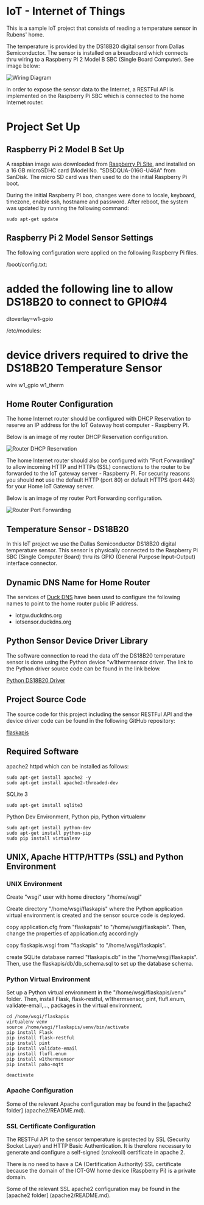 # IoT - Internet of Things

This is a sample IoT project that consists of reading a temperature sensor
in Rubens' home.

The temperature is provided by the DS18B20 digital sensor from Dallas
Semiconductor.  The sensor is installed on a breadboard which connects thru
wiring to a Raspberry PI 2 Model B SBC (Single Board Computer). See image
below:

![Wiring Diagram](images/wiring.jpg)

In order to expose the sensor data to the Internet, a RESTFul API is
implemented on the Raspberry Pi SBC which is connected to the home Internet
router.

# Project Set Up

## Raspberry Pi 2 Model B Set Up

A raspbian image was downloaded from
[Raspberry Pi Site](http://www.raspberrypi.org/downloads/), and installed on
a 16 GB microSDHC card (Model No. "SDSDQUA-016G-U46A" from SanDisk.  The micro
SD card was then used to do the initial Raspberry Pi boot.

During the initial Raspberry PI boo, changes were done to locale, keyboard,
timezone, enable ssh, hostname and password.  After reboot, the system was
updated by running the following command:

    sudo apt-get update


## Raspberry Pi 2 Model Sensor Settings

The following configuration were applied on the following Raspberry Pi files.

/boot/config.txt:
# added the following line to allow DS18B20 to connect to GPIO#4
dtoverlay=w1-gpio

/etc/modules:
# device drivers required to drive the DS18B20 Temperature Sensor
wire
w1_gpio
w1_therm


## Home Router Configuration

The home Internet router should be configured with DHCP Reservation to reserve
an IP address for the IoT Gateway host computer - Raspberry PI.

Below is an image of my router DHCP Reservation configuration.


![Router DHCP Reservation](images/dhcp_reservation.png)

The home Internet router should also be configured with "Port Forwarding" to
allow incoming HTTP and HTTPs (SSL) connections to the router to be forwarded
to the IoT gateway server - Raspberry PI.  For security reasons you should
**not** use the default HTTP (port 80) or default HTTPS (port 443) for your
Home IoT Gateway server.

Below is an image of my router Port Forwarding configuration.

![Router Port Forwarding](images/port_forwarding.png)

## Temperature Sensor - DS18B20

In this IoT project we use the Dallas Semiconductor DS18B20 digital temperature
sensor.  This sensor is physically connected to the Raspberry Pi SBC (Single
Computer Board) thru its GPIO (General Purpose Input-Output) interface
connector.

## Dynamic DNS Name for Home Router

The services of [Duck DNS](http://www.duckdns.org/) have been used to configure
the following names to point to the home router public IP address.

* iotgw.duckdns.org
* iotsensor.duckdns.org

## Python Sensor Device Driver Library

The software connection to read the data off the DS18B20 temperature sensor is
done using the Python device "w1thermsensor driver.  The link to the Python
driver source code can be found in the link below.

[Python DS18B20 Driver](https://github.com/timofurrer/w1thermsensor)

## Project Source Code

The source code for this project including the sensor RESTFul API and the
device driver code can be found in the following GitHub repository:

[flaskapis](https://github.com/rubensgomes/flaskapis)

## Required Software

apache2 httpd which can be installed as follows:

    sudo apt-get install apache2 -y
    sudo apt-get install apache2-threaded-dev

SQLite 3

    sudo apt-get install sqlite3

Python Dev Environment, Python pip, Python virtualenv

    sudo apt-get install python-dev
    sudo apt-get install python-pip
    sudo pip install virtualenv

## UNIX, Apache HTTP/HTTPs (SSL) and Python Environment

### UNIX Environment

Create "wsgi" user with home directory "/home/wsgi"

Create directory "/home/wsgi/flaskapis" where the Python application virtual
environment is created and the sensor source code is deployed.

copy application.cfg from "flaskapsis" to "/home/wsgi/flaskapis".  Then,
change the properties of application.cfg accordingly

copy flaskapis.wsgi from "flaskapis" to "/home/wsgi/flaskapis".

create SQLite database named "flaskapis.db" in the "/home/wsgi/flaskapis".
Then, use the flaskapis/db/db_schema.sql to set up the database schema.

### Python Virtual Environment

Set up a Python virtual environment in the "/home/wsgi/flaskapis/venv" folder.
Then, install Flask, flask-restful, w1thermsensor, pint, flufl.enum,
validate-email,..., packages in the virtual environment.

    cd /home/wsgi/flaskapis
    virtualenv venv
    source /home/wsgi/flaskapis/venv/bin/activate
    pip install Flask
    pip install flask-restful
    pip install pint
    pip install validate-email
    pip install flufl.enum
    pip install w1thermsensor
    pip install paho-mqtt

    deactivate

### Apache Configuration

Some of the relevant Apache configuration may be found in the
[apache2 folder] (apache2/README.md).

### SSL Certificate Configuration

The RESTFul API to the sensor temperature is protected by SSL (Security Socket
Layer) and HTTP Basic Authentication.  It is therefore necessary to generate and
configure a self-signed (snakeoil) certificate in apache 2.

There is no need to have a CA (Certification Authority) SSL certificate because
the domain of the IOT-GW home device (Raspberry Pi) is a private domain.

Some of the relevant SSL apache2 configuration may be found in the
[apache2 folder] (apache2/README.md).



